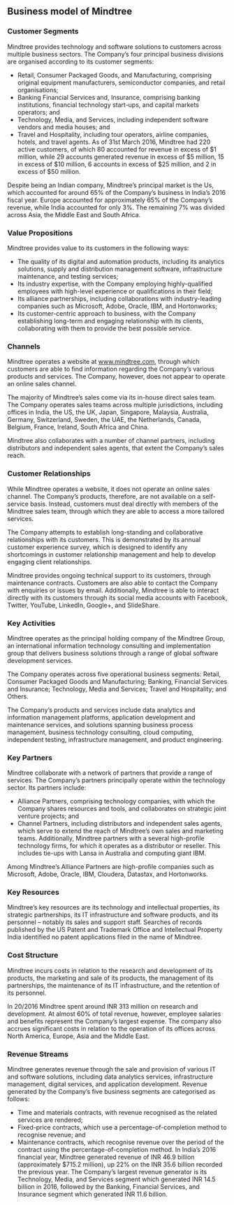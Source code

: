 Business model of Mindtree
--------------------------

 ### Customer Segments

 Mindtree provides technology and software solutions to customers across multiple business sectors. The Company’s four principal business divisions are organised according to its customer segments:

  * Retail, Consumer Packaged Goods, and Manufacturing, comprising original equipment manufacturers, semiconductor companies, and retail organisations;
 * Banking Financial Services and, Insurance, comprising banking institutions, financial technology start-ups, and capital markets operators; and
 * Technology, Media, and Services, including independent software vendors and media houses; and
 * Travel and Hospitality, including tour operators, airline companies, hotels, and travel agents.
  As of 31st March 2016, Mindtree had 220 active customers, of which 80 accounted for revenue in excess of $1 million, while 29 accounts generated revenue in excess of $5 million, 15 in excess of $10 million, 6 accounts in excess of $25 million, and 2 in excess of $50 million.

 Despite being an Indian company, Mindtree’s principal market is the Us, which accounted for around 65% of the Company’s business in India’s 2016 fiscal year. Europe accounted for approximately 65% of the Company’s revenue, while India accounted for only 3%. The remaining 7% was divided across Asia, the Middle East and South Africa.

 ### Value Propositions

 Mindtree provides value to its customers in the following ways:

  * The quality of its digital and automation products, including its analytics solutions, supply and distribution management software, infrastructure maintenance, and testing services;
 * Its industry expertise, with the Company employing highly-qualified employees with high-level experience or qualifications in their field;
 * Its alliance partnerships, including collaborations with industry-leading companies such as Microsoft, Adobe, Oracle, IBM, and Hortonworks;
 * Its customer-centric approach to business, with the Company establishing long-term and engaging relationship with its clients, collaborating with them to provide the best possible service.
  ### Channels

 Mindtree operates a website at www.mindtree.com, through which customers are able to find information regarding the Company’s various products and services. The Company, however, does not appear to operate an online sales channel.

 The majority of Mindtree’s sales come via its in-house direct sales team. The Company operates sales teams across multiple jurisdictions, including offices in India, the US, the UK, Japan, Singapore, Malaysia, Australia, Germany, Switzerland, Sweden, the UAE, the Netherlands, Canada, Belgium, France, Ireland, South Africa and China.

 Mindtree also collaborates with a number of channel partners, including distributors and independent sales agents, that extent the Company’s sales reach.

 ### Customer Relationships

 While Mindtree operates a website, it does not operate an online sales channel. The Company’s products, therefore, are not available on a self-service basis. Instead, customers must deal directly with members of the Mindtree sales team, through which they are able to access a more tailored services.

 The Company attempts to establish long-standing and collaborative relationships with its customers. This is demonstrated by its annual customer experience survey, which is designed to identify any shortcomings in customer relationship management and help to develop engaging client relationships.

 Mindtree provides ongoing technical support to its customers, through maintenance contracts. Customers are also able to contact the Company with enquiries or issues by email. Additionally, Mindtree is able to interact directly with its customers through its social media accounts with Facebook, Twitter, YouTube, LinkedIn, Google+, and SlideShare.

 ### Key Activities

 Mindtree operates as the principal holding company of the Mindtree Group, an international information technology consulting and implementation group that delivers business solutions through a range of global software development services.

 The Company operates across five operational business segments: Retail, Consumer Packaged Goods and Manufacturing; Banking, Financial Services and Insurance; Technology, Media and Services; Travel and Hospitality; and Others.

 The Company’s products and services include data analytics and information management platforms, application development and maintenance services, and solutions spanning business process management, business technology consulting, cloud computing, independent testing, infrastructure management, and product engineering.

 ### Key Partners

 Mindtree collaborate with a network of partners that provide a range of services. The Company’s partners principally operate within the technology sector. Its partners include:

  * Alliance Partners, comprising technology companies, with which the Company shares resources and tools, and collaborates on strategic joint venture projects; and
 * Channel Partners, including distributors and independent sales agents, which serve to extend the reach of Mindtree’s own sales and marketing teams.
  Additionally, Mindtree partners with a several high-profile technology firms, for which it operates as a distributor or reseller. This includes tie-ups with Lansa in Australia and computing giant IBM.

 Among Mindtree’s Alliance Partners are high-profile companies such as Microsoft, Adobe, Oracle, IBM, Cloudera, Datastax, and Hortonworks.

 ### Key Resources

 Mindtree’s key resources are its technology and intellectual properties, its strategic partnerships, its IT infrastructure and software products, and its personnel – notably its sales and support staff. Searches of records published by the US Patent and Trademark Office and Intellectual Property India identified no patent applications filed in the name of Mindtree.

 ### Cost Structure

 Mindtree incurs costs in relation to the research and development of its products, the marketing and sale of its products, the management of its partnerships, the maintenance of its IT infrastructure, and the retention of its personnel.

 In 20/2016 Mindtree spent around INR 313 million on research and development. At almost 60% of total revenue, however, employee salaries and benefits represent the Company’s largest expense. The company also accrues significant costs in relation to the operation of its offices across North America, Europe, Asia and the Middle East.

 ### Revenue Streams

 Mindtree generates revenue through the sale and provision of various IT and software solutions, including data analytics services, infrastructure management, digital services, and application development. Revenue generated by the Company’s five business segments are categorised as follows:

  * Time and materials contracts, with revenue recognised as the related services are rendered;
 * Fixed-price contracts, which use a percentage-of-completion method to recognise revenue; and
 * Maintenance contracts, which recognise revenue over the period of the contract using the percentage-of-completion method.
  In India’s 2016 financial year, Mindtree generated revenue of INR 46.9 billion (approximately $715.2 million), up 22% on the INR 35.6 billion recorded the previous year. The Company’s largest revenue generator is its Technology, Media, and Services segment which generated INR 14.5 billion in 2016, followed by the Banking, Financial Services, and Insurance segment which generated INR 11.6 billion.
